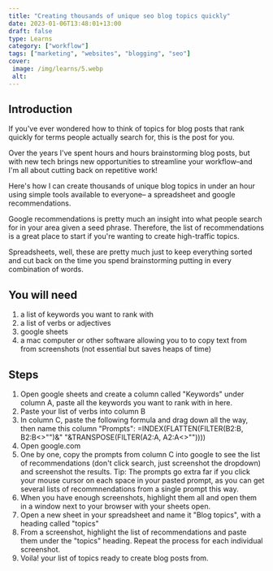 ```yaml
---
title: "Creating thousands of unique seo blog topics quickly"
date: 2023-01-06T13:48:01+13:00
draft: false
type: Learns
category: ["workflow"]
tags: ["marketing", "websites", "blogging", "seo"]
cover: 
 image: /img/learns/5.webp
 alt: 
---
```

## Introduction
If you've ever wondered how to think of topics for blog posts that rank quickly for terms people actually search for, this is the post for you.

Over the years I've spent hours and hours brainstorming blog posts, but with new tech brings new opportunities to streamline your workflow–and I'm all about cutting back on repetitive work!

Here's how I can create thousands of unique blog topics in under an hour using simple tools available to everyone– a spreadsheet and google recommendations. 

Google recommendations is pretty much an insight into what people search for in your area given a seed phrase. Therefore, the list of recommendations is a great place to start if you're wanting to create high-traffic topics.

Spreadsheets, well, these are pretty much just to keep everything sorted and cut back on the time you spend brainstorming putting in every combination of words.


## You will need
1. a list of keywords you want to rank with
2. a list of verbs or adjectives
3. google sheets
4. a mac computer or other software allowing you to to copy text from from screenshots (not essential but saves heaps of time)

## Steps
1. Open google sheets and create a column called "Keywords" under column A, paste all the keywords you want to rank with in here.
2. Paste your list of verbs into column B
3. In column C, paste the following formula and drag down all the way, then name this column "Prompts": 
    =INDEX(FLATTEN(FILTER(B2:B, B2:B<>"")&" "&TRANSPOSE(FILTER(A2:A, A2:A<>""))))
4. Open google.com
5. One by one, copy the prompts from column C into google to see the list of recommendations (don't click search, just screenshot the dropdown) and screenshot the results. 
    Tip: The prompts go extra far if you click your mouse cursor on each space in your pasted prompt, as you can get several lists of recommnendations from a single prompt this way. 
7. When you have enough screenshots, highlight them all and open them in a window next to your browser with your sheets open.
6. Open a new sheet in your spreadsheet and name it "Blog topics", with a heading called "topics"
7. From a screenshot, highlight the list of recommendations and paste them under the "topics" heading. Repeat the process for each individual screenshot. 
8. Voila! your list of topics ready to create blog posts from.